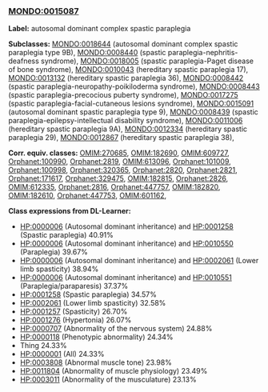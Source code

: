 
### [MONDO:0015087](http://purl.obolibrary.org/obo/MONDO_0015087)
**Label:** autosomal dominant complex spastic paraplegia

**Subclasses:** [MONDO:0018644](http://purl.obolibrary.org/obo/MONDO_0018644) (autosomal dominant complex spastic paraplegia type 9B), [MONDO:0008440](http://purl.obolibrary.org/obo/MONDO_0008440) (spastic paraplegia-nephritis-deafness syndrome), [MONDO:0018005](http://purl.obolibrary.org/obo/MONDO_0018005) (spastic paraplegia-Paget disease of bone syndrome), [MONDO:0010043](http://purl.obolibrary.org/obo/MONDO_0010043) (hereditary spastic paraplegia 17), [MONDO:0013132](http://purl.obolibrary.org/obo/MONDO_0013132) (hereditary spastic paraplegia 36), [MONDO:0008442](http://purl.obolibrary.org/obo/MONDO_0008442) (spastic paraplegia-neuropathy-poikiloderma syndrome), [MONDO:0008443](http://purl.obolibrary.org/obo/MONDO_0008443) (spastic paraplegia-precocious puberty syndrome), [MONDO:0017275](http://purl.obolibrary.org/obo/MONDO_0017275) (spastic paraplegia-facial-cutaneous lesions syndrome), [MONDO:0015091](http://purl.obolibrary.org/obo/MONDO_0015091) (autosomal dominant spastic paraplegia type 9), [MONDO:0008439](http://purl.obolibrary.org/obo/MONDO_0008439) (spastic paraplegia-epilepsy-intellectual disability syndrome), [MONDO:0011006](http://purl.obolibrary.org/obo/MONDO_0011006) (hereditary spastic paraplegia 9A), [MONDO:0012334](http://purl.obolibrary.org/obo/MONDO_0012334) (hereditary spastic paraplegia 29), [MONDO:0012867](http://purl.obolibrary.org/obo/MONDO_0012867) (hereditary spastic paraplegia 38), 

**Corr. equiv. classes:** [OMIM:270685](http://purl.obolibrary.org/obo/OMIM_270685), [OMIM:182690](http://purl.obolibrary.org/obo/OMIM_182690), [OMIM:609727](http://purl.obolibrary.org/obo/OMIM_609727), [Orphanet:100990](http://www.orpha.net/ORDO/Orphanet_100990), [Orphanet:2819](http://www.orpha.net/ORDO/Orphanet_2819), [OMIM:613096](http://purl.obolibrary.org/obo/OMIM_613096), [Orphanet:101009](http://www.orpha.net/ORDO/Orphanet_101009), [Orphanet:100998](http://www.orpha.net/ORDO/Orphanet_100998), [Orphanet:320365](http://www.orpha.net/ORDO/Orphanet_320365), [Orphanet:2820](http://www.orpha.net/ORDO/Orphanet_2820), [Orphanet:2821](http://www.orpha.net/ORDO/Orphanet_2821), [Orphanet:171617](http://www.orpha.net/ORDO/Orphanet_171617), [Orphanet:329475](http://www.orpha.net/ORDO/Orphanet_329475), [OMIM:182815](http://purl.obolibrary.org/obo/OMIM_182815), [Orphanet:2826](http://www.orpha.net/ORDO/Orphanet_2826), [OMIM:612335](http://purl.obolibrary.org/obo/OMIM_612335), [Orphanet:2816](http://www.orpha.net/ORDO/Orphanet_2816), [Orphanet:447757](http://www.orpha.net/ORDO/Orphanet_447757), [OMIM:182820](http://purl.obolibrary.org/obo/OMIM_182820), [OMIM:182610](http://purl.obolibrary.org/obo/OMIM_182610), [Orphanet:447753](http://www.orpha.net/ORDO/Orphanet_447753), [OMIM:601162](http://purl.obolibrary.org/obo/OMIM_601162), 

**Class expressions from DL-Learner:**

- [HP:0000006](http://purl.obolibrary.org/obo/HP_0000006) (Autosomal dominant inheritance) and [HP:0001258](http://purl.obolibrary.org/obo/HP_0001258) (Spastic paraplegia) 40.91%
- [HP:0000006](http://purl.obolibrary.org/obo/HP_0000006) (Autosomal dominant inheritance) and [HP:0010550](http://purl.obolibrary.org/obo/HP_0010550) (Paraplegia) 39.67%
- [HP:0000006](http://purl.obolibrary.org/obo/HP_0000006) (Autosomal dominant inheritance) and [HP:0002061](http://purl.obolibrary.org/obo/HP_0002061) (Lower limb spasticity) 38.94%
- [HP:0000006](http://purl.obolibrary.org/obo/HP_0000006) (Autosomal dominant inheritance) and [HP:0010551](http://purl.obolibrary.org/obo/HP_0010551) (Paraplegia/paraparesis) 37.37%
- [HP:0001258](http://purl.obolibrary.org/obo/HP_0001258) (Spastic paraplegia) 34.57%
- [HP:0002061](http://purl.obolibrary.org/obo/HP_0002061) (Lower limb spasticity) 32.58%
- [HP:0001257](http://purl.obolibrary.org/obo/HP_0001257) (Spasticity) 26.70%
- [HP:0001276](http://purl.obolibrary.org/obo/HP_0001276) (Hypertonia) 26.07%
- [HP:0000707](http://purl.obolibrary.org/obo/HP_0000707) (Abnormality of the nervous system) 24.88%
- [HP:0000118](http://purl.obolibrary.org/obo/HP_0000118) (Phenotypic abnormality) 24.34%
- Thing 24.33%
- [HP:0000001](http://purl.obolibrary.org/obo/HP_0000001) (All) 24.33%
- [HP:0003808](http://purl.obolibrary.org/obo/HP_0003808) (Abnormal muscle tone) 23.98%
- [HP:0011804](http://purl.obolibrary.org/obo/HP_0011804) (Abnormality of muscle physiology) 23.49%
- [HP:0003011](http://purl.obolibrary.org/obo/HP_0003011) (Abnormality of the musculature) 23.13%


